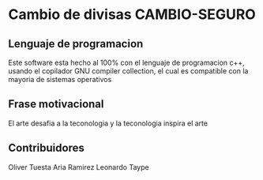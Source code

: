 # Cambio de divisas CAMBIO-SEGURO

## Lenguaje de programacion

Este software esta hecho al 100% con el lenguaje de programacion c++, usando el
copilador GNU compiler collection, el cual es compatible con la mayoria de
sistemas operativos

## Frase motivacional

El arte desafia a la teconologia y la teconologia inspira el arte

## Contribuidores

Oliver Tuesta Aria Ramirez Leonardo Taype
